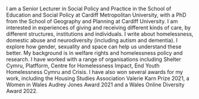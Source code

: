 I am a Senior Lecturer in Social Policy and Practice in the School of Education
and Social Policy at Cardiff Metropolitan University, with a PhD from the
School of Geography and Planning at Cardiff University. I am interested in
experiences of giving and receiving different kinds of care, by different
structures, institutions and individuals. I write about homelessness, domestic
abuse and neurodiversity (including autism and dementia). I explore how gender,
sexuality and space can help us understand these better. My background is in
welfare rights and homelessness policy and research. I have worked with a range
of organisations including Shelter Cymru, Platfform, Centre for Homelessness
Impact, End Youth Homelessness Cymru and Crisis. I have also won several awards
for my work, including the Housing Studies Association Valerie Karn Prize 2021,
    a Women in Wales Audrey Jones Award 2021 and a Wales Online Diversity Award
    2022.